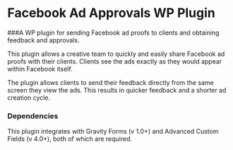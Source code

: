 # Facebook Ad Approvals WP Plugin
###A WP plugin for sending Facebook ad proofs to clients and obtaining feedback and approvals.

This plugin allows a creative team to quickly and easily share Facebook ad proofs with their clients. Clients see the ads exactly as they would appear within Facebook itself. 

The plugin allows clients to send their feedback directly from the same screen they view the ads. This results in quicker feedback and a shorter ad creation cycle.

### Dependencies
This plugin integrates with Gravity Forms (v 1.0+) and Advanced Custom Fields (v 4.0+), both of which are required.
